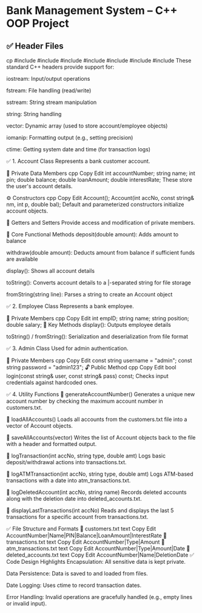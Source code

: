 
# Bank Management System – C++ OOP Project

## ✅ Header Files

cp
#include <iostream>
#include <fstream>
#include <sstream>
#include <string>
#include <vector>
#include <iomanip>
#include <ctime>
These standard C++ headers provide support for:

iostream: Input/output operations

fstream: File handling (read/write)

sstream: String stream manipulation

string: String handling

vector: Dynamic array (used to store account/employee objects)

iomanip: Formatting output (e.g., setting precision)

ctime: Getting system date and time (for transaction logs)

✅ 1. Account Class
Represents a bank customer account.

🔐 Private Data Members
cpp
Copy
Edit
int accountNumber;
string name;
int pin;
double balance;
double loanAmount;
double interestRate;
These store the user's account details.

⚙️ Constructors
cpp
Copy
Edit
Account();
Account(int accNo, const string& nm, int p, double bal);
Default and parameterized constructors initialize account objects.

🧾 Getters and Setters
Provide access and modification of private members.

🧠 Core Functional Methods
deposit(double amount): Adds amount to balance

withdraw(double amount): Deducts amount from balance if sufficient funds are available

display(): Shows all account details

toString(): Converts account details to a |-separated string for file storage

fromString(string line): Parses a string to create an Account object

✅ 2. Employee Class
Represents a bank employee.

🔐 Private Members
cpp
Copy
Edit
int empID;
string name;
string position;
double salary;
🔧 Key Methods
display(): Outputs employee details

toString() / fromString(): Serialization and deserialization from file format

✅ 3. Admin Class
Used for admin authentication.

🔐 Private Members
cpp
Copy
Edit
const string username = "admin";
const string password = "admin123";
🔓 Public Method
cpp
Copy
Edit
bool login(const string& user, const string& pass) const;
Checks input credentials against hardcoded ones.

✅ 4. Utility Functions
🔹 generateAccountNumber()
Generates a unique new account number by checking the maximum account number in customers.txt.

🔹 loadAllAccounts()
Loads all accounts from the customers.txt file into a vector of Account objects.

🔹 saveAllAccounts(vector<Account>)
Writes the list of Account objects back to the file with a header and formatted output.

🔹 logTransaction(int accNo, string type, double amt)
Logs basic deposit/withdrawal actions into transactions.txt.

🔹 logATMTransaction(int accNo, string type, double amt)
Logs ATM-based transactions with a date into atm_transactions.txt.

🔹 logDeletedAccount(int accNo, string name)
Records deleted accounts along with the deletion date into deleted_accounts.txt.

🔹 displayLastTransactions(int accNo)
Reads and displays the last 5 transactions for a specific account from transactions.txt.

✅ File Structure and Formats
📄 customers.txt
text
Copy
Edit
AccountNumber|Name|PIN|Balance|LoanAmount|InterestRate
📄 transactions.txt
text
Copy
Edit
AccountNumber|Type|Amount
📄 atm_transactions.txt
text
Copy
Edit
AccountNumber|Type|Amount|Date
📄 deleted_accounts.txt
text
Copy
Edit
AccountNumber|Name|DeletionDate
✅ Code Design Highlights
Encapsulation: All sensitive data is kept private.

Data Persistence: Data is saved to and loaded from files.

Date Logging: Uses ctime to record transaction dates.

Error Handling: Invalid operations are gracefully handled (e.g., empty lines or invalid input).

